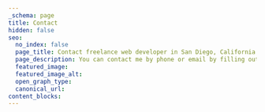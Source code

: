 ```yaml
---
_schema: page
title: Contact
hidden: false
seo:
  no_index: false
  page_title: Contact freelance web developer in San Diego, California
  page_description: You can contact me by phone or email by filling out the form on this page.
  featured_image:
  featured_image_alt:
  open_graph_type:
  canonical_url:
content_blocks:
---
```

